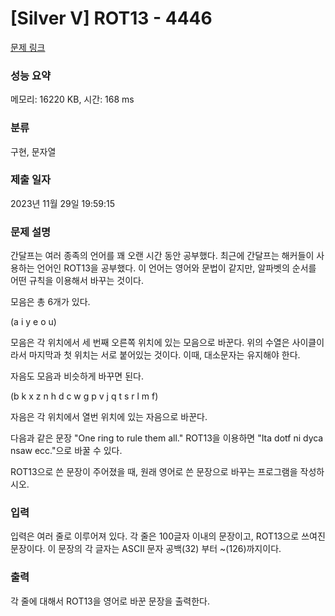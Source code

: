 # [Silver V] ROT13 - 4446 

[문제 링크](https://www.acmicpc.net/problem/4446) 

### 성능 요약

메모리: 16220 KB, 시간: 168 ms

### 분류

구현, 문자열

### 제출 일자

2023년 11월 29일 19:59:15

### 문제 설명

<p>
	간달프는 여러 종족의 언어를 꽤 오랜 시간 동안 공부했다. 최근에 간달프는 해커들이 사용하는 언어인 ROT13을 공부했다. 이 언어는 영어와 문법이 같지만, 알파벳의 순서를 어떤 규칙을 이용해서 바꾸는 것이다.</p>

<p>
	모음은 총 6개가 있다.</p>

<p>
	(a i y e o u)</p>

<p>
	모음은 각 위치에서 세 번째 오른쪽 위치에 있는 모음으로 바꾼다. 위의 수열은 사이클이라서 마지막과 첫 위치는 서로 붙어있는 것이다. 이때, 대소문자는 유지해야 한다.</p>

<p>
	자음도 모음과 비슷하게 바꾸면 된다.</p>

<p>
	(b k x z n h d c w g p v j q t s r l m f)</p>

<p>
	자음은 각 위치에서 열번 위치에 있는 자음으로 바꾼다.</p>

<p>
	다음과 같은 문장 "One ring to rule them all." ROT13을 이용하면 "Ita dotf ni dyca nsaw ecc."으로 바꿀 수 있다.</p>

<p>
	ROT13으로 쓴 문장이 주어졌을 때, 원래 영어로 쓴 문장으로 바꾸는 프로그램을 작성하시오.</p>

### 입력 

 <p>
	입력은 여러 줄로 이루어져 있다. 각 줄은 100글자 이내의 문장이고, ROT13으로 쓰여진 문장이다. 이 문장의 각 글자는 ASCII 문자 공백(32) 부터 ~(126)까지이다. </p>

### 출력 

 <p>
	각 줄에 대해서 ROT13을 영어로 바꾼 문장을 출력한다.</p>


